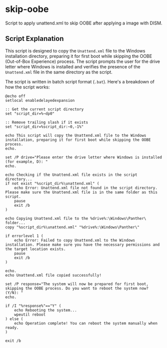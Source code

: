 # skip-oobe
Script to apply unattend.xml to skip OOBE after applying a image with DISM. 

## Script Explanation

This script is designed to copy the `Unattend.xml` file to the Windows installation directory, preparing it for first boot while skipping the OOBE (Out-of-Box Experience) process. The script prompts the user for the drive letter where Windows is installed and verifies the presence of the `Unattend.xml` file in the same directory as the script.

The script is written in batch script format (`.bat`). Here's a breakdown of how the script works:

```batch
@echo off
setlocal enabledelayedexpansion

:: Get the current script directory
set "script_dir=%~dp0"

:: Remove trailing slash if it exists
set "script_dir=%script_dir:~0,-1%"

echo This script will copy the Unattend.xml file to the Windows installation, preparing it for first boot while skipping the OOBE process.
echo.

set /P drive="Please enter the drive letter where Windows is installed (for example, D): "
echo.

echo Checking if the Unattend.xml file exists in the script directory...
if not exist "%script_dir%\unattend.xml" (
    echo Error: Unattend.xml file not found in the script directory. Please make sure the Unattend.xml file is in the same folder as this script.
    pause
    exit /b
)

echo Copying Unattend.xml file to the %drive%:\Windows\Panther\ folder...
copy "%script_dir%\unattend.xml" "%drive%:\Windows\Panther\"

if errorlevel 1 (
    echo Error: Failed to copy Unattend.xml to the Windows installation. Please make sure you have the necessary permissions and the target location exists.
    pause
    exit /b
)

echo.
echo Unattend.xml file copied successfully!

set /P response="The system will now be prepared for first boot, skipping the OOBE process. Do you want to reboot the system now? (Y/N): "
echo.

if /I "%response%"=="Y" (
    echo Rebooting the system...
    wpeutil reboot
) else (
    echo Operation complete! You can reboot the system manually when ready.
)

exit /b
